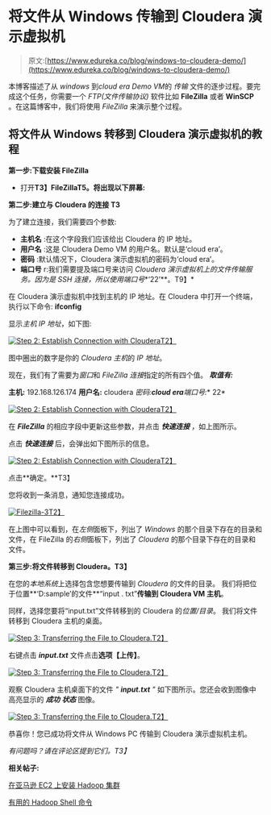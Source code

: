 # 将文件从 Windows 传输到 Cloudera 演示虚拟机

> 原文:[https://www.edureka.co/blog/windows-to-cloudera-demo/](https://www.edureka.co/blog/windows-to-cloudera-demo/)

本博客描述了从 *windows* 到*cloud era Demo VM*的 *传输* 文件的逐步过程。要完成这个任务，你需要一个 *FTP(文件传输协议)* 软件比如 **FileZilla** 或者 **WinSCP** 。在这篇博客中，我们将使用 *FileZilla* 来演示整个过程。

## **将文件从 Windows 转移到 Cloudera 演示虚拟机的教程**

**第一步:下载安装 FileZilla**

*   打开**T3】FileZillaT5。将出现以下屏幕:**

**第二步:建立与 Cloudera 的连接 T3**

为了建立连接，我们需要四个参数:

*   **主机名** :在这个字段我们应该给出 Cloudera 的 IP 地址。
*   **用户名** :这是 Cloudera Demo VM 的用户名。默认是‘cloud era’。
*   **密码** :默认情况下，Cloudera 演示虚拟机的密码为‘cloud era’。
*   **端口号** r:我们需要提及端口号来访问 *Cloudera 演示虚拟机上的文件传输服务。因为是 SSH 连接，所以使用端口号**‘22’**。T9】*

在 Cloudera 演示虚拟机中找到主机的 IP 地址。在 Cloudera 中打开一个终端，执行以下命令: **ifconfig**

显示*主机 IP 地址*，如下图:

[![Step 2: Establish Connection with Cloudera](../Images/d1f1f5b382ec9664fac0585cb80fc5df.png "Step 2: Establish Connection with Cloudera")T2】](https://cdn.edureka.co/blog/wp-content/uploads/2013/10/ifconfig1.jpg)

图中圈出的数字是你的 *Cloudera 主机*的 *IP 地址*。

现在，我们有了需要为*窗口*和 *FileZilla 连接*指定的所有四个值。 ***取值有:***

**主机:** 192.168.126.174 **用户名:** cloudera **密码:**cloud era***端口号:** 22*

[![Step 2: Establish Connection with Cloudera](../Images/589d69e9604cc9af470a7aa8cb02d9ba.png "Step 2: Establish Connection with Cloudera")T2】](https://cdn.edureka.co/blog/wp-content/uploads/2013/10/Filezilla-11.jpg)

在 ***FileZilla*** 的相应字段中更新这些参数，并点击 ***快速连接*** ，如上图所示。

点击 ***快速连接*** 后，会弹出如下图所示的信息。

[![Step 2: Establish Connection with Cloudera](../Images/6c60174f946f201a20b9863f29cb528a.png "Step 2: Establish Connection with Cloudera")T2】](https://cdn.edureka.co/blog/wp-content/uploads/2013/10/Filezilla-21.jpg)

点击**确定。**T3】

您将收到一条消息，通知您连接成功。

[![Filezilla-3](../Images/5600eee4036a5115e45e38376d2d1bf1.png)T2】](https://cdn.edureka.co/blog/wp-content/uploads/2013/10/Filezilla-31.jpg)

在上图中可以看到，在*左侧*面板下，列出了 *Windows* 的那个目录下存在的目录和文件，在 FileZilla 的*右侧*面板下，列出了 *Cloudera* 的那个目录下存在的目录和文件。

**第三步:将文件转移到 Cloudera。T3】**

在您的*本地系统*上选择包含您想要传输到 *Cloudera* 的文件的目录。 我们将把位于位置**‘D:sample’的文件**“input . txt”**传输到 Cloudera VM 主机**。

同样，选择您要将“input.txt”文件转移到的 Cloudera 的*位置/目录*。 我们将文件转移到 Cloudera 主机的桌面。

[![Step 3: Transferring the File to Cloudera.](../Images/391f601dbe9bad060e6b52946587c88b.png "Step 3: Transferring the File to Cloudera.")T2】](https://cdn.edureka.co/blog/wp-content/uploads/2013/10/Filezilla-41.jpg)

右键点击 ***input.txt*** 文件点击**选项【上传】**。

[![Step 3: Transferring the File to Cloudera.](../Images/586d5cb76eb4ea2ec1bdaee1d5c3d70a.png "Step 3: Transferring the File to Cloudera.")T2】](https://cdn.edureka.co/blog/wp-content/uploads/2013/10/Filezilla-51.jpg)

观察 Cloudera 主机桌面下的文件 *" **input.txt** "* 如下图所示。您还会收到图像中高亮显示的 ***成功** **状态*** 图像。

[![Step 3: Transferring the File to Cloudera.](../Images/9e4016c869338034f1892ff30183c206.png "Step 3: Transferring the File to Cloudera.")T2】](https://cdn.edureka.co/blog/wp-content/uploads/2013/10/Filezilla-61.jpg)

恭喜你！您已成功将文件从 Windows PC 传输到 Cloudera 演示虚拟机主机。

*有问题吗？请在评论区提到它们。T3】*

**相关帖子:**

[在亚马逊 EC2 上安装 Hadoop 集群](https://www.edureka.co/blog/install-apache-hadoop-cluster/ "Install Apache Hadoop Cluster on Amazon EC2 free tier Ubuntu server in 30 minutes")

[有用的 Hadoop Shell 命令](https://www.edureka.co/blog/helpful-hadoop-shell-commands-2/ "Helpful Hadoop Shell Commands")